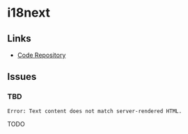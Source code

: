 # i18next

<!--
https://github.com/lukevella/rallly/blob/main/apps/web/src/app/i18n/client.tsx
-->

## Links

- [Code Repository](https://github.com/i18next/next-i18next)

<!-- ## Configuration -->

<!-- ```ts
'use client'

import type { JSX } from 'react'
import { useTranslation } from 'next-i18next'

export default function Page(): JSX.Element {
  const { t, ready } = useTranslation('translation')

  console.log(ready)
  console.log(t('test'))

  return (<>{t('test')}<>)
}
``` -->

## Issues

### TBD

```log
Error: Text content does not match server-rendered HTML.
```

TODO
